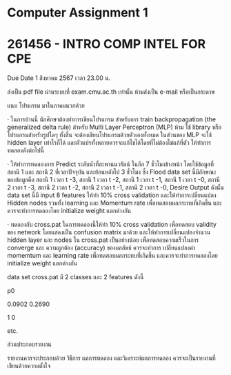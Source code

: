# Computer Assignment 1


# 261456 - INTRO COMP INTEL FOR CPE


Due Date 1 สิงหาคม 2567 เวลา 23.00 น.

ส่งเป็น pdf file ผ่านระบบที่ exam.cmu.ac.th เท่านั้น ห้ามส่งเป็น e-mail หรือเป็นกระดาษ

แนบ โปรแกรม มาในภาคผนวกด้วย

·    ในการบ้านนี้ นักศึกษาต้องทำการเขียนโปรแกรม สำหรับการ train backpropagation (the generalized delta rule) สำหรับ Multi Layer Perceptron (MLP) 
ห้าม ใช้ library หรือ โปรแกรมสำหรับรูปใดๆ ทั้งสิ้น จะต้องเขียนโปรแกรมด้วยตัวเองทั้งหมด ในส่วนของ MLP จะใช้ hidden layer เท่าไรก็ได้ 
และตัวแปรทั้งหลายควรจะแก้ไขได้โดยที่ไม่ต้องไม่แก้ที่ตัว ให้ทำการทดลองดังต่อไปนี้

·    ให้ทำการทดลองการ Predict ระดับน้ำที่สะพานนวรัตน์ ในอีก 7 ชั่วโมงข้างหน้า โดยใช้ข้อมูลที่สถานี 1 และ สถานี 2 ที่เวลาปัจจุบัน และย้อนหลังไป 3 ชั่วโมง ซึ่ง Flood data set นี้มีลักษณะของข้อมูลคือ 
สถานี 1 เวลา t -3, สถานี 1 เวลา t -2, สถานี 1 เวลา t -1, สถานี 1 เวลา t -0, สถานี 2 เวลา t -3, สถานี 2 เวลา t -2, สถานี 2 เวลา t -1, สถานี 2 เวลา t -0, Desire Output 
ดังนั้น data set นี้มี input 8 features ให้ทำ 10% cross validation และให้ทำการเปลี่ยนแปลง Hidden nodes รวมทั้ง learning และ Momentum rate เพื่อทดสอบผลกระทบที่เกิดขึ้น 
และควรจะทำการทดลองโดย initialize weight แตกต่างกัน

·    ทดลองกับ cross.pat ในการทดลองนี้ให้ทำ 10% cross validation เพื่อทดสอบ validity ของ network โดยแสดงเป็น confusion matrix มาด้วย และให้ทำการเปลี่ยนแปลงจำนวน hidden layer 
และ nodes ใน cross.pat เป็นอย่างน้อย เพื่อทดสอบความเร็วในการ converge และ ความถูกต้อง (accuracy) ของผลลัพธ์ ควรจะทำการ เปลี่ยนแปลงค่า momemtum และ learning rate 
เพื่อทดสอบผลกระทบที่เกิดขึ้น และควรจะทำการทดลองโดย initialize weight แตกต่างกัน

data set cross.pat มี 2 classes และ 2 features ดังนี้

p0

0.0902  0.2690

1 0

etc.

ส่วนประกอบรายงาน

รายงานควรจะประกอบด้วย วิธีการ ผลการทดลอง และวิเคราะห์ผลการทดลอง ควรจะเป็นรายงานที่เขียนด้วยความตั้งใจ
